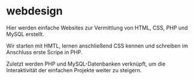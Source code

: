 # webdesign
Hier werden einfache Websites zur Vermittlung von HTML, CSS, PHP und MySQL erstellt.

Wir starten mit HMTL, lernen anschließend CSS kennen und schreiben im Anschluss erste Scripe in PHP.

Zuletzt werden PHP und MySQL-Datenbanken verknüpft, um die Interaktivität der einfachen Projekte weiter zu steigern.
